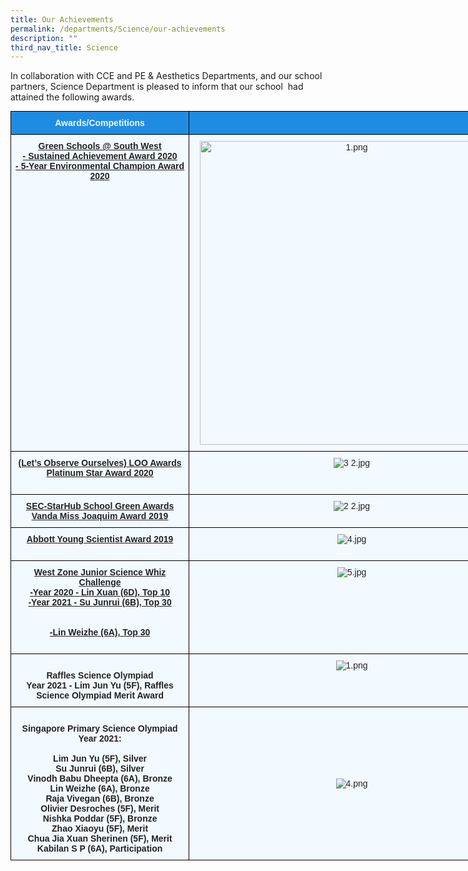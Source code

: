 ```yaml
---
title: Our Achievements
permalink: /departments/Science/our-achievements
description: ""
third_nav_title: Science
---
```

In collaboration with CCE and PE & Aesthetics Departments, and our school partners, Science Department is pleased to inform that our school  had attained the following awards.

<style type="text/css">
.tg  {border-collapse:collapse;border-spacing:0;margin:0px auto;}
.tg td{border-color:black;border-style:solid;border-width:1px;font-family:Arial, sans-serif;font-size:14px;
  overflow:hidden;padding:10px 5px;word-break:normal;}
.tg th{border-color:black;border-style:solid;border-width:1px;font-family:Arial, sans-serif;font-size:14px;
  font-weight:normal;overflow:hidden;padding:10px 5px;word-break:normal;}
.tg .tg-da8v{background-color:#F2F9FF;color:#222;text-align:center;vertical-align:top}
.tg .tg-r129{background-color:#F2F9FF;color:#222;text-align:center;vertical-align:middle}
.tg .tg-d0eu{background-color:#F2F9FF;color:#222;font-weight:bold;text-align:center;text-decoration:underline;vertical-align:top}
.tg .tg-a5i5{background-color:#1F8CE4;color:#F2F9FF;font-weight:bold;text-align:center;vertical-align:top}
.tg .tg-i38w{background-color:#F2F9FF;color:#222;font-weight:bold;text-align:center;vertical-align:top}
</style>
<table class="tg" style="undefined;table-layout: fixed; width: 807px">
<colgroup>
<col style="width: 286px">
<col style="width: 521px">
</colgroup>
<tbody>
  <tr>
    <td class="tg-a5i5">Awards/Competitions</td>
    <td class="tg-a5i5"> </td>
  </tr>
  <tr>
    <td class="tg-d0eu">Green Schools @ South West<br>- Sustained Achievement Award  2020<br>- 5-Year Environmental Champion Award 2020<br> </td>
    <td class="tg-da8v"><img src="https://concordpri-moe-edu-sg-admin.cwp.sg/qql/slot/u754/2021/Our%20Department/science/Our%20Achievements/1.png" alt="1.png" width="486"><br></td>
  </tr>
  <tr>
    <td class="tg-d0eu">(Let’s Observe Ourselves) LOO Awards<br>Platinum Star Award 2020</td>
    <td class="tg-da8v"><img src="https://concordpri-moe-edu-sg-admin.cwp.sg/qql/slot/u754/2021/Our%20Department/science/Our%20Achievements/3%202.jpg" alt="3 2.jpg"><br><br><br></td>
  </tr>
  <tr>
    <td class="tg-d0eu">SEC-StarHub School Green Awards<br>Vanda Miss Joaquim Award 2019 </td>
    <td class="tg-da8v"><img src="https://concordpri-moe-edu-sg-admin.cwp.sg/qql/slot/u754/2021/Our%20Department/science/Our%20Achievements/2%202.jpg" alt="2 2.jpg"></td>
  </tr>
  <tr>
    <td class="tg-d0eu">Abbott Young Scientist Award 2019             <br><br> </td>
    <td class="tg-da8v"><img src="https://concordpri-moe-edu-sg-admin.cwp.sg/qql/slot/u754/2021/Our%20Department/science/Our%20Achievements/4.jpg" alt="4.jpg"><br></td>
  </tr>
  <tr>
    <td class="tg-d0eu">West Zone Junior Science Whiz Challenge      <br>-Year 2020 - Lin Xuan (6D), Top 10<br>-Year 2021  -  Su Junrui (6B), Top 30<br><br><br> -Lin Weizhe (6A), Top 30<br><br></td>
    <td class="tg-da8v"><img src="https://concordpri-moe-edu-sg-admin.cwp.sg/qql/slot/u754/2021/Our%20Department/science/Our%20Achievements/5.jpg" alt="5.jpg"><br></td>
  </tr>
  <tr>
    <td class="tg-i38w"><br>Raffles Science Olympiad<br>Year 2021 -  Lim Jun Yu (5F), Raffles Science Olympiad Merit Award<br> </td>
    <td class="tg-da8v"><img src="https://concordpri-moe-edu-sg-admin.cwp.sg/qql/slot/u754/2021/Our%20Department/science/Our%20Achievements/1.png" alt="1.png"><br></td>
  </tr>
  <tr>
    <td class="tg-i38w"><br>Singapore Primary Science Olympiad<br>Year 2021:<br><br>Lim Jun Yu (5F), Silver<br>Su Junrui (6B), Silver<br>Vinodh Babu Dheepta (6A), Bronze<br>Lin Weizhe (6A), Bronze<br>Raja Vivegan (6B), Bronze<br>Olivier Desroches (5F), Merit<br>Nishka Poddar (5F), Bronze<br>Zhao Xiaoyu (5F), Merit<br>Chua Jia Xuan Sherinen (5F), Merit<br>Kabilan S P (6A), Participation <br></td>
    <td class="tg-r129"><span style="color:#222;background-color:#F2F9FF"> </span><img src="https://concordpri-moe-edu-sg-admin.cwp.sg/qql/slot/u754/2021/Our%20Department/science/Our%20Achievements/4.png" alt="4.png"></td>
  </tr>
</tbody>
</table>
